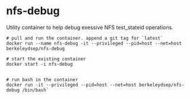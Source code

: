 nfs-debug
=========

Utility container to help debug exessive NFS test_stateid operations.

```
# pull and run the container. append a git tag for `latest`
docker run --name nfs-debug -it --privileged --pid=host --net=host berkeleydsep/nfs-debug

# start the existing container
docker start -i nfs-debug


# run bash in the container
docker run -it --privileged --pid=host --net=host berkeleydsep/nfs-debug /bin/bash`

```
